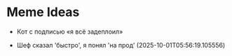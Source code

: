 # Meme Ideas
- Кот с подписью «я всё задеплоил»

- Шеф сказал 'быстро', я понял 'на прод' (2025-10-01T05:56:19.105556)
